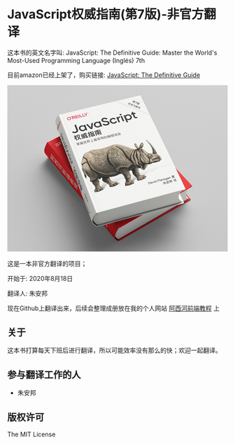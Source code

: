 # JavaScript权威指南(第7版)-非官方翻译

这本书的英文名字叫: JavaScript: The Definitive Guide: Master the World's Most-Used Programming Language (Inglés) 7th

目前amazon已经上架了，购买链接:  [JavaScript: The Definitive Guide](https://www.amazon.com/-/zh/JavaScript-Definitive-Most-Used-Programming-Language-dp-1491952024/dp/1491952024/)

![](./book-preview-900.jpg)

这是一本非官方翻译的项目；

开始于: 2020年8月18日

翻译人: 朱安邦

现在Github上翻译出来，后续会整理成册放在我的个人网站 [阿西河前端教程](https://www.axihe.com/books/js-qwzn/home.html) 上

## 关于

这本书打算每天下班后进行翻译，所以可能效率没有那么的快；欢迎一起翻译。

## 参与翻译工作的人

- 朱安邦

## 版权许可

The MIT License